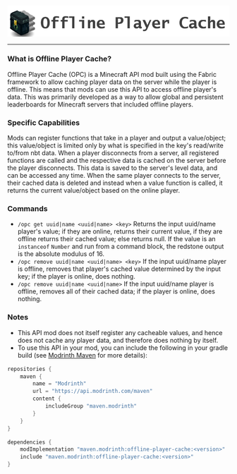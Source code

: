 <img src="img/logo.png" alt="Offline Player Cache" />
<hr />

### What is Offline Player Cache?

Offline Player Cache (OPC) is a Minecraft API mod built using the Fabric framework to allow caching player data on the server while the player is offline. This means that mods can use this API to access offline player's data. This was primarily developed as a way to allow global and persistent leaderboards for Minecraft servers that included offline players.

### Specific Capabilities

Mods can register functions that take in a player and output a value/object; this value/object is limited only by what is specified in the key's read/write to/from nbt data. When a player disconnects from a server, all registered functions are called and the respective data is cached on the server before the player disconnects. This data is saved to the server's level data, and can be accessed any time. When the same player connects to the server, their cached data is deleted and instead when a value function is called, it returns the current value/object based on the online player.

### Commands

 - `/opc get uuid|name <uuid|name> <key>` Returns the input uuid/name player's value; if they are online, returns their current value, if they are offline returns their cached value; else returns null. If the value is an `instanceof` `Number` and run from a command block, the redstone output is the absolute modulus of 16.
 - `/opc remove uuid|name <uuid|name> <key>` If the input uuid/name player is offline, removes that player's cached value determined by the input key; if the player is online, does nothing.
 - `/opc remove uuid|name <uuid|name>` If the input uuid/name player is offline, removes all of their cached data; if the player is online, does nothing.
 
### Notes

 - This API mod does not itself register any cacheable values, and hence does not cache any player data, and therefore does nothing by itself. 
 - To use this API in your mod, you can include the following in your gradle build (see [Modrinth Maven](https://docs.modrinth.com/docs/tutorials/maven/) for more details):
 
```gradle
repositories {
    maven {
        name = "Modrinth"
        url = "https://api.modrinth.com/maven"
        content {
            includeGroup "maven.modrinth"
        }
    }
}
```

```gradle
dependencies {
    modImplementation "maven.modrinth:offline-player-cache:<version>"
    include "maven.modrinth:offline-player-cache:<version>"
}
```